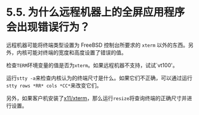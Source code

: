 # 5.5. 为什么远程机器上的全屏应用程序会出现错误行为？

远程机器可能将终端类型设置为 FreeBSD 控制台所要求的 `xterm` 以外的东西。另外，内核可能对终端的宽度和高度设置了错误的值。

检查`TERM`环境变量的值是否为`xterm`。如果远程机器不支持，试试`vt100'。

运行`stty -a`来检查内核认为的终端尺寸是什么。如果它们不正确，可以通过运行`stty rows *RR* cols *CC*`来改变它们。

另外，如果客户机安装了[x11/xterm](https://cgit.freebsd.org/ports/tree/x11/xterm/pkg-descr)，那么运行`resize`将查询终端的正确尺寸并进行设置。

